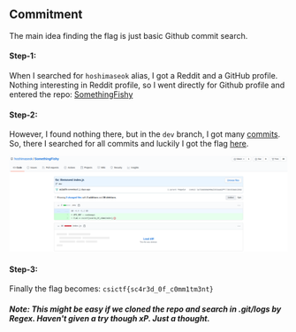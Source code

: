 ## Commitment
The main idea finding the flag is just basic Github commit search.

#### Step-1:
When I searched for `hoshimaseok` alias, I got a Reddit and a GitHub profile. Nothing interesting in Reddit profile, so I went directly for Github profile and entered the repo: [SomethingFishy](https://github.com/hoshimaseok/SomethingFishy)

#### Step-2:
However, I found nothing there, but in the `dev` branch, I got many [commits](https://github.com/hoshimaseok/SomethingFishy/commits/dev). So, there I searched for all commits and luckily I got the flag [here](https://github.com/hoshimaseok/SomethingFishy/commit/5e750ab0de940e25b56aa82ff7738c859a8c2b92).

<img src="Flag.png">

#### Step-3:
Finally the flag becomes:
`csictf{sc4r3d_0f_c0mm1tm3nt}`

##### Note: This might be easy if we cloned the repo and search in .git/logs by Regex. Haven't given a try though xP. Just a thought.